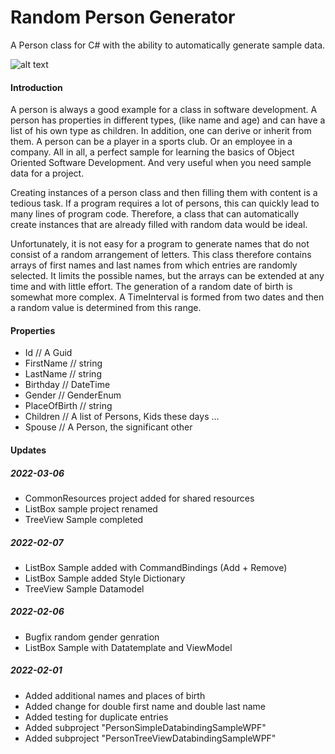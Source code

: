 # Random Person Generator
A Person class for C# with the ability to automatically generate sample data.

![alt text](https://github.com/hinzberg/RandomPersonGenerator/blob/master/person_generator_product.jpg "Random Person Generator")

#### Introduction

A person is always a good example for a class in software development. A person has properties in different types, (like name and age) and can have a list of his own type as children. 
In addition, one can derive or inherit from them. A person can be a player in a sports club. Or an employee in a company.
All in all, a perfect sample for learning the basics of Object Oriented Software Development.
And very useful when you need sample data for a project.

Creating instances of a person class and then filling them with content is a tedious task. 
If a program requires a lot of persons, this can quickly lead to many lines of program code. 
Therefore, a class that can automatically create instances that are already filled with random data would be ideal.

Unfortunately, it is not easy for a program to generate names that do not consist of a random arrangement of letters. 
This class therefore contains arrays of first names and last names from which entries are randomly selected. 
It limits the possible names, but the arrays can be extended at any time and with little effort.
The generation of a random date of birth is somewhat more complex. 
A TimeInterval is formed from two dates and then a random value is determined from this range.

#### Properties

* Id // A Guid
* FirstName // string
* LastName // string
* Birthday // DateTime
* Gender // GenderEnum 
* PlaceOfBirth // string
* Children // A list of Persons, Kids these days ...
* Spouse // A Person, the significant other 

#### Updates

##### 2022-03-06
* CommonResources project added for shared resources
* ListBox sample project renamed
* TreeView Sample completed

##### 2022-02-07
* ListBox Sample added with CommandBindings (Add + Remove)
* ListBox Sample added Style Dictionary
* TreeView Sample Datamodel

##### 2022-02-06
* Bugfix random gender genration
* ListBox Sample with Datatemplate and ViewModel

##### 2022-02-01
* Added additional names and places of birth
* Added change for double first name and double last name
* Added testing for duplicate entries
* Added subproject "PersonSimpleDatabindingSampleWPF"
* Added subproject "PersonTreeViewDatabindingSampleWPF"
